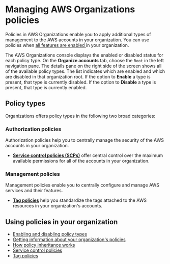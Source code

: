# Managing AWS Organizations policies<a name="orgs_manage_policies"></a>

Policies in AWS Organizations enable you to apply additional types of management to the AWS accounts in your organization\. You can use policies when [all features are enabled ](orgs_manage_org_support-all-features.md) in your organization\.

The AWS Organizations console displays the enabled or disabled status for each policy type\. On the **Organize accounts** tab, choose the `Root` in the left navigation pane\. The details pane on the right side of the screen shows all of the available policy types\. The list indicates which are enabled and which are disabled in that organization root\. If the option to **Enable** a type is present, that type is currently disabled\. If the option to **Disable** a type is present, that type is currently enabled\.

## Policy types<a name="orgs-policy-types"></a>

Organizations offers policy types in the following two broad categories:

### Authorization policies<a name="orgs-policy-types-list-authorization"></a>

Authorization policies help you to centrally manage the security of the AWS accounts in your organization\.
+ [**Service control policies \(SCPs\)**](orgs_manage_policies_scp.md) offer central control over the maximum available permissions for all of the accounts in your organization\. 

### Management policies<a name="orgs-policy-types-list-management"></a>

Management policies enable you to centrally configure and manage AWS services and their features\.
+ [**Tag policies**](orgs_manage_policies_tag-policies.md) help you standardize the tags attached to the AWS resources in your organization's accounts\. 

## Using policies in your organization<a name="orgs-policy-using"></a>
+ [Enabling and disabling policy types](orgs_manage_policies_enable-disable.md)
+ [Getting information about your organization's policies](orgs_manage_policies_info-operations.md)
+ [How policy inheritance works](orgs_manage_policies-inheritance.md)
+ [Service control policies](orgs_manage_policies_scp.md)
+ [Tag policies](orgs_manage_policies_tag-policies.md)